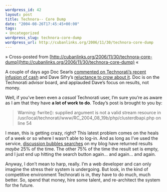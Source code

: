 ```yaml
--- 
wordpress_id: 42
layout: post
title: Technora-- Core Dump
date: "2004-08-26T17:45:45+00:00"
tags: 
- Uncategorized
wordpress_slug: technora-core-dump
wordpress_url: http://cubanlinks.org/2006/11/30/technora-core-dump
---
```

&raquo; Cross-posted from [http://cubanlinks.org/2006/11/30/technora-core-dump](http://cubanlinks.org/2006/11/30/technora-core-dump) &laquo;

<p>A couple of days ago Doc Searls <a href="http://doc.weblogs.com/2004/08/24#priorities">commented on Technorati&#8217;s recent infusion of cash</a> and Dave Sifry&#8217;s <a href="http://www.sifry.com/alerts/archives/000371.html">reluctance to crow about it</a>.  Doc is on the Technorati advisor board, and applauded Dave&#8217;s focus on results, not money.</p>
<p>Well, if you&#8217;ve been even a <i>casual</i> Technorati user, I&#8217;m sure you&#8217;re as aware as I am that they have <b>a lot of work to do</b>.  Today&#8217;s post is brought to you by:
<blockquote>
Warning: fwrite(): supplied argument is not a valid stream resource in /usr/local/technorati/www/RC_2004_08_19b/php/clusterdbapi.php on line 54
</blockquote>
<p>
I mean, this is getting crazy, right?  This latest problem comes on the heals of a week or so where I wasn&#8217;t able to log-in.  And as long as I&#8217;ve used the service, <a href="http://www.technorati.com/cosmos/search.html?rank=&#38;url=http%3A%2F%2Fcubanlinks.org%2Fblog">discussion bubbles searches</a> on my blog have returned results <i>maybe</i> 25% of the time.  The other 75% of the time the result set is empty, and I just end up hitting the search button again&#8230; and again&#8230; and again.</p>
<p>
Anyway, I don&#8217;t mean to harp, really.  I&#8217;m a web developer and can only imagine the stress their system is undergoing.  But look, in the kind of competitive environment Technorati is in, they have to do much, much better.  So, spend that money, hire some talent, and re-architect the system for the future.
</p>
